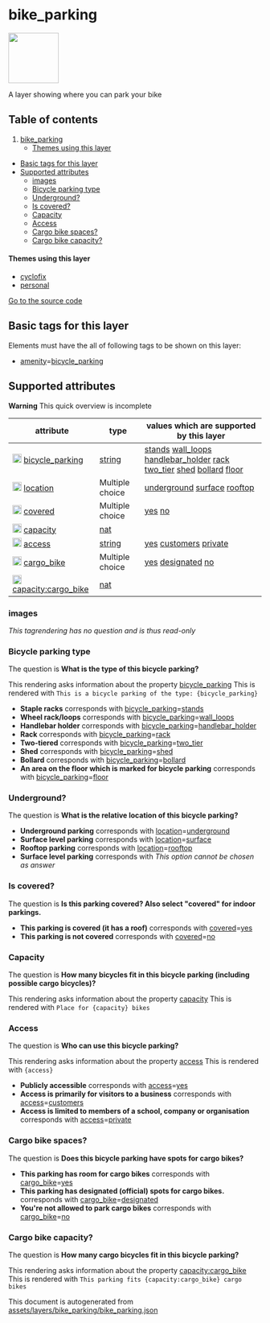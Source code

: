 

 bike_parking 
==============



<img src='https://mapcomplete.osm.be/pin:#5473de;./assets/layers/bike_parking/parking.svg' height="100px"> 

A layer showing where you can park your bike




## Table of contents

1. [bike_parking](#bike_parking)
      * [Themes using this layer](#themes-using-this-layer)
  - [Basic tags for this layer](#basic-tags-for-this-layer)
  - [Supported attributes](#supported-attributes)
    + [images](#images)
    + [Bicycle parking type](#bicycle-parking-type)
    + [Underground?](#underground)
    + [Is covered?](#is-covered)
    + [Capacity](#capacity)
    + [Access](#access)
    + [Cargo bike spaces?](#cargo-bike-spaces)
    + [Cargo bike capacity?](#cargo-bike-capacity)










#### Themes using this layer 





  - [cyclofix](https://mapcomplete.osm.be/cyclofix)
  - [personal](https://mapcomplete.osm.be/personal)


[Go to the source code](../assets/layers/bike_parking/bike_parking.json)



 Basic tags for this layer 
---------------------------



Elements must have the all of following tags to be shown on this layer:



  - <a href='https://wiki.openstreetmap.org/wiki/Key:amenity' target='_blank'>amenity</a>=<a href='https://wiki.openstreetmap.org/wiki/Tag:amenity%3Dbicycle_parking' target='_blank'>bicycle_parking</a>




 Supported attributes 
----------------------



**Warning** This quick overview is incomplete



attribute | type | values which are supported by this layer
----------- | ------ | ------------------------------------------
[<img src='https://mapcomplete.osm.be/assets/svg/statistics.svg' height='18px'>](https://taginfo.openstreetmap.org/keys/bicycle_parking#values) [bicycle_parking](https://wiki.openstreetmap.org/wiki/Key:bicycle_parking) | [string](../SpecialInputElements.md#string) | [stands](https://wiki.openstreetmap.org/wiki/Tag:bicycle_parking%3Dstands) [wall_loops](https://wiki.openstreetmap.org/wiki/Tag:bicycle_parking%3Dwall_loops) [handlebar_holder](https://wiki.openstreetmap.org/wiki/Tag:bicycle_parking%3Dhandlebar_holder) [rack](https://wiki.openstreetmap.org/wiki/Tag:bicycle_parking%3Drack) [two_tier](https://wiki.openstreetmap.org/wiki/Tag:bicycle_parking%3Dtwo_tier) [shed](https://wiki.openstreetmap.org/wiki/Tag:bicycle_parking%3Dshed) [bollard](https://wiki.openstreetmap.org/wiki/Tag:bicycle_parking%3Dbollard) [floor](https://wiki.openstreetmap.org/wiki/Tag:bicycle_parking%3Dfloor)
[<img src='https://mapcomplete.osm.be/assets/svg/statistics.svg' height='18px'>](https://taginfo.openstreetmap.org/keys/location#values) [location](https://wiki.openstreetmap.org/wiki/Key:location) | Multiple choice | [underground](https://wiki.openstreetmap.org/wiki/Tag:location%3Dunderground) [surface](https://wiki.openstreetmap.org/wiki/Tag:location%3Dsurface) [rooftop](https://wiki.openstreetmap.org/wiki/Tag:location%3Drooftop)
[<img src='https://mapcomplete.osm.be/assets/svg/statistics.svg' height='18px'>](https://taginfo.openstreetmap.org/keys/covered#values) [covered](https://wiki.openstreetmap.org/wiki/Key:covered) | Multiple choice | [yes](https://wiki.openstreetmap.org/wiki/Tag:covered%3Dyes) [no](https://wiki.openstreetmap.org/wiki/Tag:covered%3Dno)
[<img src='https://mapcomplete.osm.be/assets/svg/statistics.svg' height='18px'>](https://taginfo.openstreetmap.org/keys/capacity#values) [capacity](https://wiki.openstreetmap.org/wiki/Key:capacity) | [nat](../SpecialInputElements.md#nat) | 
[<img src='https://mapcomplete.osm.be/assets/svg/statistics.svg' height='18px'>](https://taginfo.openstreetmap.org/keys/access#values) [access](https://wiki.openstreetmap.org/wiki/Key:access) | [string](../SpecialInputElements.md#string) | [yes](https://wiki.openstreetmap.org/wiki/Tag:access%3Dyes) [customers](https://wiki.openstreetmap.org/wiki/Tag:access%3Dcustomers) [private](https://wiki.openstreetmap.org/wiki/Tag:access%3Dprivate)
[<img src='https://mapcomplete.osm.be/assets/svg/statistics.svg' height='18px'>](https://taginfo.openstreetmap.org/keys/cargo_bike#values) [cargo_bike](https://wiki.openstreetmap.org/wiki/Key:cargo_bike) | Multiple choice | [yes](https://wiki.openstreetmap.org/wiki/Tag:cargo_bike%3Dyes) [designated](https://wiki.openstreetmap.org/wiki/Tag:cargo_bike%3Ddesignated) [no](https://wiki.openstreetmap.org/wiki/Tag:cargo_bike%3Dno)
[<img src='https://mapcomplete.osm.be/assets/svg/statistics.svg' height='18px'>](https://taginfo.openstreetmap.org/keys/capacity:cargo_bike#values) [capacity:cargo_bike](https://wiki.openstreetmap.org/wiki/Key:capacity:cargo_bike) | [nat](../SpecialInputElements.md#nat) | 




### images 



_This tagrendering has no question and is thus read-only_





### Bicycle parking type 



The question is **What is the type of this bicycle parking?**

This rendering asks information about the property  [bicycle_parking](https://wiki.openstreetmap.org/wiki/Key:bicycle_parking) 
This is rendered with `This is a bicycle parking of the type: {bicycle_parking}`



  - **Staple racks** corresponds with <a href='https://wiki.openstreetmap.org/wiki/Key:bicycle_parking' target='_blank'>bicycle_parking</a>=<a href='https://wiki.openstreetmap.org/wiki/Tag:bicycle_parking%3Dstands' target='_blank'>stands</a>
  - **Wheel rack/loops** corresponds with <a href='https://wiki.openstreetmap.org/wiki/Key:bicycle_parking' target='_blank'>bicycle_parking</a>=<a href='https://wiki.openstreetmap.org/wiki/Tag:bicycle_parking%3Dwall_loops' target='_blank'>wall_loops</a>
  - **Handlebar holder** corresponds with <a href='https://wiki.openstreetmap.org/wiki/Key:bicycle_parking' target='_blank'>bicycle_parking</a>=<a href='https://wiki.openstreetmap.org/wiki/Tag:bicycle_parking%3Dhandlebar_holder' target='_blank'>handlebar_holder</a>
  - **Rack** corresponds with <a href='https://wiki.openstreetmap.org/wiki/Key:bicycle_parking' target='_blank'>bicycle_parking</a>=<a href='https://wiki.openstreetmap.org/wiki/Tag:bicycle_parking%3Drack' target='_blank'>rack</a>
  - **Two-tiered** corresponds with <a href='https://wiki.openstreetmap.org/wiki/Key:bicycle_parking' target='_blank'>bicycle_parking</a>=<a href='https://wiki.openstreetmap.org/wiki/Tag:bicycle_parking%3Dtwo_tier' target='_blank'>two_tier</a>
  - **Shed** corresponds with <a href='https://wiki.openstreetmap.org/wiki/Key:bicycle_parking' target='_blank'>bicycle_parking</a>=<a href='https://wiki.openstreetmap.org/wiki/Tag:bicycle_parking%3Dshed' target='_blank'>shed</a>
  - **Bollard** corresponds with <a href='https://wiki.openstreetmap.org/wiki/Key:bicycle_parking' target='_blank'>bicycle_parking</a>=<a href='https://wiki.openstreetmap.org/wiki/Tag:bicycle_parking%3Dbollard' target='_blank'>bollard</a>
  - **An area on the floor which is  marked for bicycle parking** corresponds with <a href='https://wiki.openstreetmap.org/wiki/Key:bicycle_parking' target='_blank'>bicycle_parking</a>=<a href='https://wiki.openstreetmap.org/wiki/Tag:bicycle_parking%3Dfloor' target='_blank'>floor</a>




### Underground? 



The question is **What is the relative location of this bicycle parking?**





  - **Underground parking** corresponds with <a href='https://wiki.openstreetmap.org/wiki/Key:location' target='_blank'>location</a>=<a href='https://wiki.openstreetmap.org/wiki/Tag:location%3Dunderground' target='_blank'>underground</a>
  - **Surface level parking** corresponds with <a href='https://wiki.openstreetmap.org/wiki/Key:location' target='_blank'>location</a>=<a href='https://wiki.openstreetmap.org/wiki/Tag:location%3Dsurface' target='_blank'>surface</a>
  - **Rooftop parking** corresponds with <a href='https://wiki.openstreetmap.org/wiki/Key:location' target='_blank'>location</a>=<a href='https://wiki.openstreetmap.org/wiki/Tag:location%3Drooftop' target='_blank'>rooftop</a>
  - **Surface level parking** corresponds with _This option cannot be chosen as answer_




### Is covered? 



The question is **Is this parking covered? Also select "covered" for indoor parkings.**





  - **This parking is covered (it has a roof)** corresponds with <a href='https://wiki.openstreetmap.org/wiki/Key:covered' target='_blank'>covered</a>=<a href='https://wiki.openstreetmap.org/wiki/Tag:covered%3Dyes' target='_blank'>yes</a>
  - **This parking is not covered** corresponds with <a href='https://wiki.openstreetmap.org/wiki/Key:covered' target='_blank'>covered</a>=<a href='https://wiki.openstreetmap.org/wiki/Tag:covered%3Dno' target='_blank'>no</a>




### Capacity 



The question is **How many bicycles fit in this bicycle parking (including possible cargo bicycles)?**

This rendering asks information about the property  [capacity](https://wiki.openstreetmap.org/wiki/Key:capacity) 
This is rendered with `Place for {capacity} bikes`



### Access 



The question is **Who can use this bicycle parking?**

This rendering asks information about the property  [access](https://wiki.openstreetmap.org/wiki/Key:access) 
This is rendered with `{access}`



  - **Publicly accessible** corresponds with <a href='https://wiki.openstreetmap.org/wiki/Key:access' target='_blank'>access</a>=<a href='https://wiki.openstreetmap.org/wiki/Tag:access%3Dyes' target='_blank'>yes</a>
  - **Access is primarily for visitors to a business** corresponds with <a href='https://wiki.openstreetmap.org/wiki/Key:access' target='_blank'>access</a>=<a href='https://wiki.openstreetmap.org/wiki/Tag:access%3Dcustomers' target='_blank'>customers</a>
  - **Access is limited to members of a school, company or organisation** corresponds with <a href='https://wiki.openstreetmap.org/wiki/Key:access' target='_blank'>access</a>=<a href='https://wiki.openstreetmap.org/wiki/Tag:access%3Dprivate' target='_blank'>private</a>




### Cargo bike spaces? 



The question is **Does this bicycle parking have spots for cargo bikes?**





  - **This parking has room for cargo bikes** corresponds with <a href='https://wiki.openstreetmap.org/wiki/Key:cargo_bike' target='_blank'>cargo_bike</a>=<a href='https://wiki.openstreetmap.org/wiki/Tag:cargo_bike%3Dyes' target='_blank'>yes</a>
  - **This parking has designated (official) spots for cargo bikes.** corresponds with <a href='https://wiki.openstreetmap.org/wiki/Key:cargo_bike' target='_blank'>cargo_bike</a>=<a href='https://wiki.openstreetmap.org/wiki/Tag:cargo_bike%3Ddesignated' target='_blank'>designated</a>
  - **You're not allowed to park cargo bikes** corresponds with <a href='https://wiki.openstreetmap.org/wiki/Key:cargo_bike' target='_blank'>cargo_bike</a>=<a href='https://wiki.openstreetmap.org/wiki/Tag:cargo_bike%3Dno' target='_blank'>no</a>




### Cargo bike capacity? 



The question is **How many cargo bicycles fit in this bicycle parking?**

This rendering asks information about the property  [capacity:cargo_bike](https://wiki.openstreetmap.org/wiki/Key:capacity:cargo_bike) 
This is rendered with `This parking fits {capacity:cargo_bike} cargo bikes` 

This document is autogenerated from [assets/layers/bike_parking/bike_parking.json](https://github.com/pietervdvn/MapComplete/blob/develop/assets/layers/bike_parking/bike_parking.json)